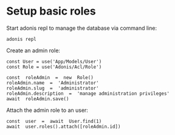 # Setup basic roles

Start adonis repl to manage the database via command line:
```
adonis repl
```

Create an admin role:
```
const User = use('App/Models/User')
const Role = use('Adonis/Acl/Role')

const  roleAdmin  =  new  Role()
roleAdmin.name  =  'Administrator'
roleAdmin.slug  =  'administrator'
roleAdmin.description  =  'manage administration privileges'
await  roleAdmin.save()
```

Attach the admin role to an user:
```
const  user  =  await  User.find(1)
await  user.roles().attach([roleAdmin.id])
```
